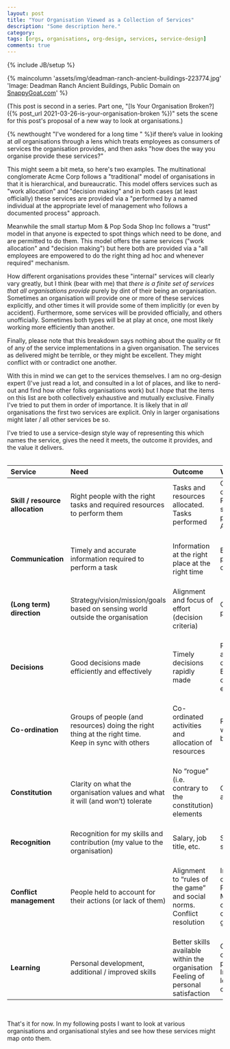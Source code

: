 ```yaml
---
layout: post
title: "Your Organisation Viewed as a Collection of Services"
description: "Some description here."
category:
tags: [orgs, organisations, org-design, services, service-design]
comments: true
---
```

{% include JB/setup %}

{% maincolumn 'assets/img/deadman-ranch-ancient-buildings-223774.jpg' 'Image: Deadman Ranch Ancient Buildings, Public Domain on <a href="https://snappygoat.com/free-public-domain-images-deadman_ranch_ancient_buildings_37">SnappyGoat.com</a>' %}

(This post is second in a series.  Part one, "[Is Your Organisation Broken?]({% post_url 2021-03-26-is-your-organisation-broken %})" sets the scene for this post's proposal of a new way to look at organisations.)

{% newthought "I've wondered for a long time " %}if there’s value in looking at _all_ organisations through a lens which treats employees as consumers of services the organisation provides, and then asks "how does the way you organise provide these services?"

This might seem a bit meta, so here's two examples. The multinational conglomerate Acme Corp follows a "traditional" model of organisations in that it is hierarchical, and bureaucratic.  This model offers services such as "work allocation" and "decision making" and in both cases (at least officially) these services are provided via a "performed by a named individual at the appropriate level of management who follows a documented process" approach.

Meanwhile the small startup Mom & Pop Soda Shop Inc follows a "trust" model in that anyone is expected to spot things which need to be done, and are permitted to do them.  This model offers the same services ("work allocation" and "decision making") but here both are provided via a "all employees are empowered to do the right thing ad hoc and whenever required" mechanism.

How different organisations provides these "internal" services will clearly vary greatly, but I think (bear with me) that _there is a finite set of services that all organisations provide_ purely by dint of their being an organisation.  Sometimes an organisation will provide one or more of these services explicitly, and other times it will provide some of them implicitly (or even by accident).  Furthermore, some services will be provided officially, and others unofficially. Sometimes both types will be at play at once, one most likely working more efficiently than another.  

Finally, please note that this breakdown says nothing about the quality or fit of any of the service implementations in a given organisation.  The services as delivered might be terrible, or they might be excellent.  They might conflict with or contradict one another.

With this in mind we can get to the services themselves.  I am no org-design expert (I've just read a lot, and consulted in a lot of places, and like to nerd-out and find how other folks organisations work) but I _hope_ that the items on this list are both collectively exhaustive and mutually exclusive.  Finally I've tried to put them in order of importance.  It is likely that in _all_ organisations the first two services are explicit. Only in larger organisations might later / all other services be so.

I've tried to use a service-design style way of representing this which names the service, gives the need it meets, the outcome it provides, and the value it delivers.<BR/><BR/>

|**Service** |**Need**|**Outcome**|**Value**|
|:--------|:--------|:--------|:--------|
**Skill / resource allocation**  | Right people with the right tasks and required resources to perform them | Tasks and resources allocated.<BR/>Tasks performed | Quality outputs.<BR/>Personal sense of purpose.<BR/>Accountability 
<BR/>**Communication** | <BR/>Timely and accurate information required to perform a task | <BR/>Information at the right place at the right time | <BR/>Efficient and productive organisation 
<BR/>**(Long term) direction** | <BR/>Strategy/vision/mission/goals based on sensing world outside the organisation | <BR/>Alignment and focus of effort (decision criteria) | <BR/>Organisational purpose
<BR/>**Decisions** | <BR/>Good decisions made efficiently and effectively | <BR/>Timely decisions rapidly made | <BR/>Progress aligned with direction.<BR/>Efficient use of people’s efforts
<BR/>**Co-ordination** | <BR/>Groups of people (and resources) doing the right thing at the right time.<BR/>Keep in sync with others | <BR/>Co-ordinated activities and allocation of resources | <BR/>Reduction in waiting / blocking
<BR/>**Constitution** | <BR/>Clarity on what the organisation values and what it will (and won’t) tolerate | <BR/>No “rogue” (i.e. contrary to the constitution) elements | <BR/>Clear checks and balances
<BR/>**Recognition** | <BR/>Recognition for my skills and contribution (my value to the organisation) | <BR/>Salary, job title, etc. | <BR/>Sense of self-worth
<BR/>**Conflict management** | <BR/>People held to account for their actions (or lack of them) | <BR/>Alignment to  “rules of the game” and social norms.<BR/>Conflict resolution | <BR/>Increased collaboration.<BR/>Predictability.<BR/>More efficient delivery of organisational goals
<BR/>**Learning** | <BR/>Personal development, additional / improved skills | <BR/>Better skills available within the organisation<BR/>Feeling of personal satisfaction | <BR/>Greater organisational productivity. Increased loyalty to the organisation

<BR/>

That's it for now. In my following posts I want to look at various organisations and organisational styles and see how these services might map onto them.


<!--Joe Schrag: It might be interesting to think around which are directly important to the members and which are a byproduct of the org.  For example, for the individual,  the need for community is huge, especially with shared purpose.  To need others and to be needed.  To be a contributor to the tribe.  Seems like that could be 1 + 6 (skills + constitution).  On the other hand, I would argue 5 (coordination) is not directly as important to the individual, but needed in an org.
It might be helpful to think of them in a hierarchy as well.  A lot in common here with Maslow’s hierarchy.
Perhaps also worth noting that specific versions of some of these needs can lead to less desirable results.  The one the comes to mind is conquest (perhaps part of 3).  Some individuals have a need for it, and many orgs prioritize it. -->

